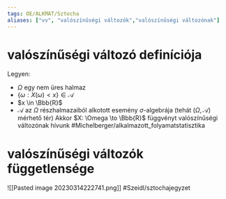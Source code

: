 ```yaml
---
tags: OE/ALKMAT/Sztocha 
aliases: ["vv", "valószínűségi változók","valószínűségi változónak"]
---
```


# valószínűségi változó definíciója
Legyen:
- $\Omega$ egy nem üres halmaz
- $\{\omega : X(\omega) < x\} \in \mathcal{A}$
- $x \in \Bbb{R}$
- $\mathcal{A}$ az $\Omega$ részhalmazaiból alkotott esemény $\sigma$-algebrája (tehát $(\Omega, \mathcal{A})$ mérhető tér)
Akkor $X: \Omega \to \Bbb{R}$ függvényt valószínűségi változónak hívunk
#Michelberger/alkalmazott_folyamatstatisztika 

# valószínűségi változók függetlensége
![[Pasted image 20230314222741.png]]
#Szeidl/sztochajegyzet 